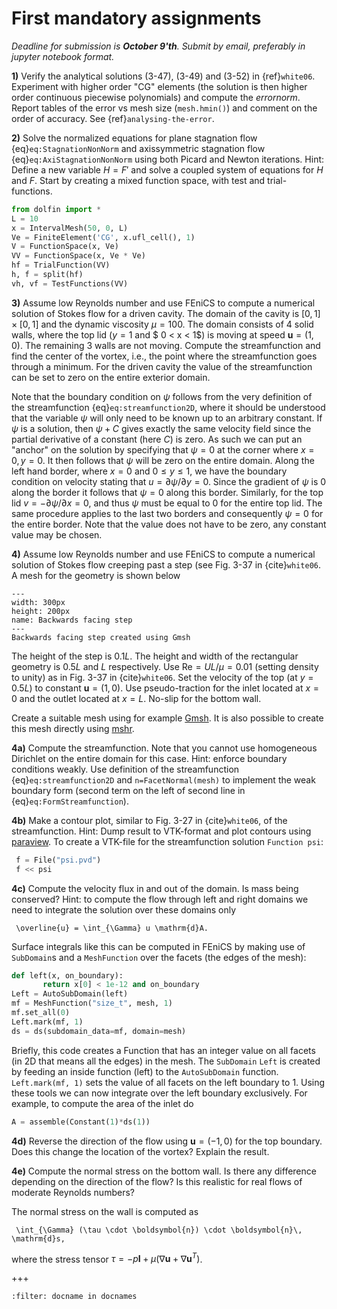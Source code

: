 # First mandatory assignments

*Deadline for submission is **October 9'th**. Submit by email, preferably in jupyter notebook format.*

**1)**
Verify the analytical solutions (3-47), (3-49) and (3-52) in {ref}`white06`. Experiment with higher order "CG" elements (the solution is then higher order continuous piecewise polynomials) and compute the *errornorm*. Report tables of the error vs mesh size (`mesh.hmin()`) and comment on the order of accuracy. See {ref}`analysing-the-error`.

**2)**
Solve the normalized equations for plane stagnation flow {eq}`eq:StagnationNonNorm` and axissymmetric stagnation flow {eq}`eq:AxiStagnationNonNorm` using both Picard and Newton iterations. Hint: Define a new variable $H = F'$ and solve a coupled system of equations for $H$ and $F$. Start by creating a mixed function space, with test and trial-functions.

```python
from dolfin import *
L = 10
x = IntervalMesh(50, 0, L)
Ve = FiniteElement('CG', x.ufl_cell(), 1)
V = FunctionSpace(x, Ve)
VV = FunctionSpace(x, Ve * Ve)
hf = TrialFunction(VV)
h, f = split(hf)
vh, vf = TestFunctions(VV)
```

**3)**
Assume low Reynolds number and use FEniCS to compute a numerical solution of Stokes flow for a driven cavity. The domain of the cavity is $[0, 1]\times[0, 1]$ and the dynamic viscosity $\mu=100$. The domain consists of 4 solid walls, where the top lid ($y=1$ and $ 0 < x < 1$) is moving at speed $\boldsymbol{u}=(1, 0)$. The remaining 3 walls are not moving. Compute the streamfunction and find the center of the vortex, i.e., the point where the streamfunction goes through a minimum. For the driven cavity the value of the streamfunction can be set to zero on the entire exterior domain.

Note that the boundary condition on $\psi$ follows from the very definition of the streamfunction {eq}`eq:streamfunction2D`, where it should be understood that the variable $\psi$ will only need to be known up to an arbitrary constant. If $\psi$ is a solution, then $\psi+C$ gives exactly the same velocity field since the partial derivative of a constant (here $C$) is zero. As such we can put an "anchor" on the solution by specifying that $\psi=0$ at the corner where $x=0, y=0$. It then follows that $\psi$ will be zero on the entire domain.  Along the left hand border, where $x=0$ and $0 \leq y \leq 1$, we have the boundary condition on velocity stating that $u=\partial \psi / \partial y = 0$. Since the gradient of $\psi$ is 0 along the border it follows that $\psi=0$ along this border. Similarly, for the top lid $v=-\partial \psi / \partial x=0$, and thus $\psi$ must be equal to $0$ for the entire top lid. The same procedure applies to the last two borders and consequently $\psi=0$ for the entire border. Note that the value does not have to be zero, any constant value may be chosen.

**4)**
Assume low Reynolds number and use FEniCS to compute a numerical solution of Stokes flow creeping past a step (see Fig. 3-37 in {cite}`white06`. A mesh for the geometry is shown below

```{figure} ../images/Backstep_mesh.png
---
width: 300px
height: 200px
name: Backwards facing step
---
Backwards facing step created using Gmsh
```
The height of the step is $0.1L$. The height and width of the rectangular geometry is $0.5L$ and $L$ respectively. Use $\mathrm{Re}=UL/\mu = 0.01$ (setting density to unity) as in Fig. 3-37 in {cite}`white06`. Set the velocity of the top (at $y=0.5L$) to constant $\boldsymbol{u}=(1, 0)$. Use pseudo-traction for the inlet located at $x=0$ and the outlet located at $x=L$. No-slip for the bottom wall.

Create a suitable mesh using for example [Gmsh](http://geuz.org/gmsh). It is also possible to create this mesh directly using [mshr](https://bitbucket.org/fenics-project/mshr).

**4a)** Compute the streamfunction. Note that you cannot use homogeneous Dirichlet on the entire domain for this case. Hint: enforce boundary conditions weakly. Use definition of the streamfunction {eq}`eq:streamfunction2D` and `n=FacetNormal(mesh)` to implement the weak boundary form (second term on the left of second line in  {eq}`eq:FormStreamfunction`).

**4b)** Make a contour plot, similar to Fig. 3-27 in {cite}`white06`, of the streamfunction. Hint: Dump result to VTK-format  and plot contours using [paraview](http://www.paraview.org/). To create a VTK-file for the streamfunction solution `Function psi`:

```python
 f = File("psi.pvd")
 f << psi
```

**4c)** Compute the velocity flux in and out of the domain. Is mass being conserved? Hint: to compute the flow through left and right domains we need to integrate the solution over these domains only

```{math}
 \overline{u} = \int_{\Gamma} u \mathrm{d}A.
```

Surface integrals like this can be computed in FEniCS by making use of `SubDomain`s and a `MeshFunction` over the facets (the edges of the mesh):

```python
def left(x, on_boundary):
       return x[0] < 1e-12 and on_boundary
Left = AutoSubDomain(left)
mf = MeshFunction("size_t", mesh, 1)
mf.set_all(0)
Left.mark(mf, 1)
ds = ds(subdomain_data=mf, domain=mesh)
```

Briefly, this code creates a Function that has an integer value on all facets (in 2D that means all the edges) in the mesh. The `SubDomain` `Left` is created by feeding an inside function (left) to the `AutoSubDomain` function. `Left.mark(mf, 1)` sets the value of all facets on the left boundary to 1. Using these tools we can now integrate over the left boundary exclusively. For example, to compute the area of the inlet do

```python
A = assemble(Constant(1)*ds(1))
```

**4d)** Reverse the direction of the flow using $\boldsymbol{u}=(-1, 0)$ for the top boundary. Does this change the location of the vortex? Explain the result.

**4e)** Compute the normal stress on the bottom wall. Is there any difference depending on the direction of the flow? Is this realistic for real flows of moderate Reynolds numbers?

The normal stress on the wall is computed as

```{math}
 \int_{\Gamma} (\tau \cdot \boldsymbol{n}) \cdot \boldsymbol{n}\, \mathrm{d}s,
```

where the stress tensor $\tau = -p\boldsymbol{I}+\mu(\nabla \boldsymbol{u} + \nabla \boldsymbol{u}^T)$.

+++

```{bibliography} ../../references.bib
:filter: docname in docnames
```
